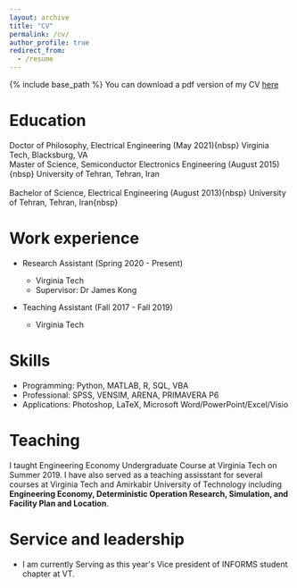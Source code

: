```yaml
---
layout: archive
title: "CV"
permalink: /cv/
author_profile: true
redirect_from:
  - /resume
---
```


{% include base_path %}
You can download a pdf version of my CV [here](/files/CV.pdf)

Education
======
Doctor of Philosophy, Electrical Engineering (May 2021){nbsp}
      Virginia Tech, Blacksburg, VA<br/>
Master of Science, Semiconductor Electronics Engineering (August 2015){nbsp}
      University of Tehran, Tehran, Iran<br/>      
Bachelor of Science, Electrical Engineering (August 2013){nbsp}
      University of Tehran, Tehran, Iran{nbsp} <br/>


Work experience
======
* Research Assistant (Spring 2020 - Present)
  * Virginia Tech
  * Supervisor: Dr James Kong

* Teaching Assistant (Fall 2017 - Fall 2019)
  * Virginia Tech
  
  
Skills
======
* Programming: Python, MATLAB, R, SQL, VBA
* Professional: SPSS, VENSIM, ARENA, PRIMAVERA P6
* Applications: Photoshop, LaTeX, Microsoft Word/PowerPoint/Excel/Visio

Teaching
======
I taught Engineering Economy Undergraduate Course at Virginia Tech on Summer 2019. I have also served as a teaching assisstant for several courses at Virginia Tech and Amirkabir University of Technology including **Engineering Economy, Deterministic Operation Research, Simulation, and Facility Plan and Location**.
  
Service and leadership
======
* I am currently Serving as this year's Vice president of INFORMS student chapter at VT. 

